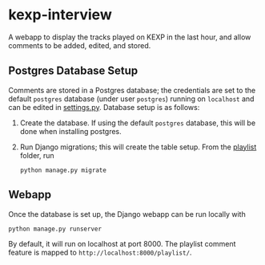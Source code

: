 # kexp-interview

A webapp to display the tracks played on KEXP in the last hour, and allow
comments to be added, edited, and stored.

## Postgres Database Setup

Comments are stored in a Postgres database; the credentials are set to the
default `postgres` database (under user `postgres`) running on `localhost` and
can be edited in [settings.py](../blob/master/playlist/settings.py). Database
setup is as follows:

1. Create the database. If using the default `postgres` database, this will be
   done when installing postgres.

2. Run Django migrations; this will create the table setup. From the
   [playlist](../blob/master/playlist/) folder, run

   ```
   python manage.py migrate
   ```

## Webapp

Once the database is set up, the Django webapp can be run locally with

```
python manage.py runserver
```

By default, it will run on localhost at port 8000. The playlist comment
feature is mapped to `http://localhost:8000/playlist/`.

